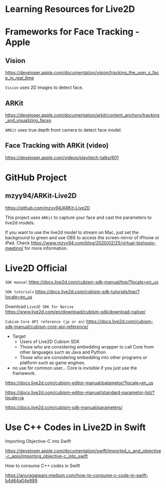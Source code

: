 # Learning Resources for Live2D

# Frameworks for Face Tracking - Apple

## Vision

https://developer.apple.com/documentation/vision/tracking_the_user_s_face_in_real_time

`Vision` uses 2D images to detect face.

## ARKit

https://developer.apple.com/documentation/arkit/content_anchors/tracking_and_visualizing_faces

`ARKit` uses true depth front camera to detect face model.

## Face Tracking with ARKit (video)

https://developer.apple.com/videos/play/tech-talks/601

# GitHub Project

## mzyy94/ARKit-Live2D

https://github.com/mzyy94/ARKit-Live2D

This project uses `ARKit` to capture your face and cast the parameters to live2d models.
 
If you want to use the live2d model to stream on Mac, just set the background to green and use OBS to access the screen mirror of iPhone or iPad. Check https://www.mzyy94.com/blog/2020/02/25/virtual-bishoujo-meeting/ for more information.

# Live2D Official

`SDK manual` https://docs.live2d.com/cubism-sdk-manual/top/?locale=en_us 

`SDK tutorials` https://docs.live2d.com/cubism-sdk-tutorials/top/?locale=en_us

Download `Live2D SDK for Native` https://www.live2d.com/en/download/cubism-sdk/download-native/

`Cubism Core API reference (jp or en)` https://docs.live2d.com/cubism-sdk-manual/cubism-core-api-reference/
- Target
    - Users of Live2D Cubism SDK
    - Those who are considering embedding wrapper to call Core from other languages such as Java and Python
    - Those who are considering embedding into other programs or platform such as game engines.
- no use for common user... Core is invisible if you just use the framework.

https://docs.live2d.com/cubism-editor-manual/palametor/?locale=en_us

https://docs.live2d.com/cubism-editor-manual/standard-parametor-list/?locale=ja

https://docs.live2d.com/cubism-sdk-manual/parameters/

# Use C++ Codes in Live2D in Swift

Importing Objective-C into Swift

https://developer.apple.com/documentation/swift/imported_c_and_objective-c_apis/importing_objective-c_into_swift

How to consume C++ codes in Swift

https://anuragajwani.medium.com/how-to-consume-c-code-in-swift-b4d64a04e989
